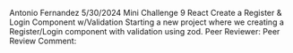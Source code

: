 Antonio Fernandez
5/30/2024
Mini Challenge 9 React Create a Register & Login Component w/Validation
Starting a new project where we creating a Register/Login component with validation using zod.
Peer Reviewer:
Peer Review Comment:
